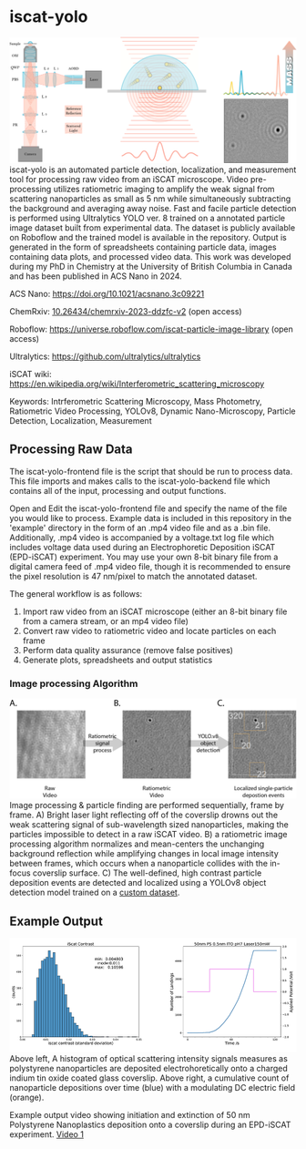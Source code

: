 # iscat-yolo 
![EPD-iSCAT Graphical Abstract](https://github.com/MatthewKowal/iscat-yolo/blob/main/figures/iscat%20graphical%20abstract.png)
iscat-yolo is an automated particle detection, localization, and measurement tool for processing raw video from an iSCAT microscope. Video pre-processing utilizes ratiometric imaging to amplify the weak signal from scattering nanoparticles as small as 5 nm while simultaneously subtracting the background and averaging away noise. Fast and facile particle detection is performed using Ultralytics YOLO ver. 8 trained on a annotated particle image dataset built from experimental data. The dataset is publicly available on Roboflow and the trained model is available in the repository. Output is generated in the form of spreadsheets containing particle data, images containing data plots, and processed video data. This work was developed during my PhD in Chemistry at the University of British Columbia in Canada and has been published in ACS Nano in 2024.

  ACS Nano: https://doi.org/10.1021/acsnano.3c09221
  
  ChemRxiv: [10.26434/chemrxiv-2023-ddzfc-v2](https://doi.org/10.26434/chemrxiv-2023-ddzfc-v2) (open access)
  
  Roboflow: https://universe.roboflow.com/iscat-particle-image-library (open access)
  
  Ultralytics:  https://github.com/ultralytics/ultralytics

  iSCAT wiki:  https://en.wikipedia.org/wiki/Interferometric_scattering_microscopy


Keywords: Intrferometric Scattering Microscopy, Mass Photometry, Ratiometric Video Processing, YOLOv8, Dynamic Nano-Microscopy, Particle Detection, Localization, Measurement

## Processing Raw Data
The iscat-yolo-frontend file is the script that should be run to process data. This file imports and makes calls to the iscat-yolo-backend file which contains all of the input, processing and output functions.

Open and Edit the iscat-yolo-frontend file and specify the name of the file you would like to process. Example data is included in this repository in the 'example' directory in the form of an .mp4 video file and as a .bin file. Additionally, .mp4 video is accompanied by a voltage.txt log file which includes voltage data used during an Electrophoretic Deposition iSCAT (EPD-iSCAT) experiment. You may use your own 8-bit binary file from a digital camera feed of .mp4 video file, though it is recommended to ensure the pixel resolution is 47 nm/pixel to match the annotated dataset.

The general workflow is as follows:
1) Import raw video from an iSCAT microscope (either an 8-bit binary file from a camera stream, or an mp4 video file)
2) Convert raw video to ratiometric video and locate particles on each frame
3) Perform data quality assurance (remove false positives)
4) Generate plots, spreadsheets and output statistics


### Image processing Algorithm
![Image processing steps](https://github.com/MatthewKowal/iscat-yolo/blob/main/figures/image%20processing.png)
Image processing & particle finding are performed sequentially, frame by frame. A) Bright laser light reflecting off of the coverslip drowns out the weak scattering signal of sub-wavelength sized nanoparticles, making the particles impossible to detect in a raw iSCAT video. B) a ratiometric image processing algorithm normalizes and mean-centers the unchanging background reflection while amplifying changes in local image intensity between frames, which occurs when a nanoparticle collides with the in-focus coverslip surface. C) The well-defined, high contrast particle deposition events are detected and localized using a YOLOv8 object detection model trained on a [custom dataset](https://universe.roboflow.com/iscat-particle-image-library/iscat-particle-image-library).

## Example Output
![Contrast Histogram](https://github.com/MatthewKowal/iscat-yolo/blob/main/figures/sample%20output.png)
Above left, A histogram of optical scattering intensity signals measures as polystyrene nanoparticles are deposited electrohoretically onto a charged indium tin oxide coated glass coverslip. Above right, a cumulative count of nanoparticle depositions over time (blue) with a modulating DC electric field (orange).

Example output video showing initiation and extinction of 50 nm Polystyrene Nanoplastics deposition onto a coverslip during an EPD-iSCAT experiment.
[Video 1](https://figshare.com/articles/media/Electrophoretic_Deposition_Interferometric_Scattering_Microscopy_EPD-iSCAT_voltage_controlled_deposition_and_detection_of_50_nm_polystyrene_nanoparticles_/24185811)







